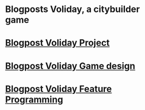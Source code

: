 # Blogposts Voliday, a citybuilder game

# [Blogpost Voliday Project](https://sosolamojo.github.io/voliday_folder/blogpost_voliday_project)

# [Blogpost Voliday Game design](https://sosolamojo.github.io/voliday_folder/blogpost_voliday_2)

# [Blogpost Voliday Feature Programming](https://sosolamojo.github.io/voliday_folder/blogpost_voliday_3)



